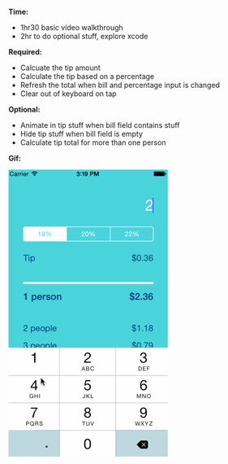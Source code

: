 **Time:**
- 1hr30 basic video walkthrough
- 2hr to do optional stuff, explore xcode

**Required:**
- Calcuate the tip amount
- Calculate the tip based on a percentage
- Refresh the total when bill and percentage input is changed
- Clear out of keyboard on tap

**Optional:**
- Animate in tip stuff when bill field contains stuff
- Hide tip stuff when bill field is empty
- Calculate tip total for more than one person

**Gif:**

![walktrhough](https://raw.githubusercontent.com/diiaann/codepath-prework/master/walkthrough.gif)
